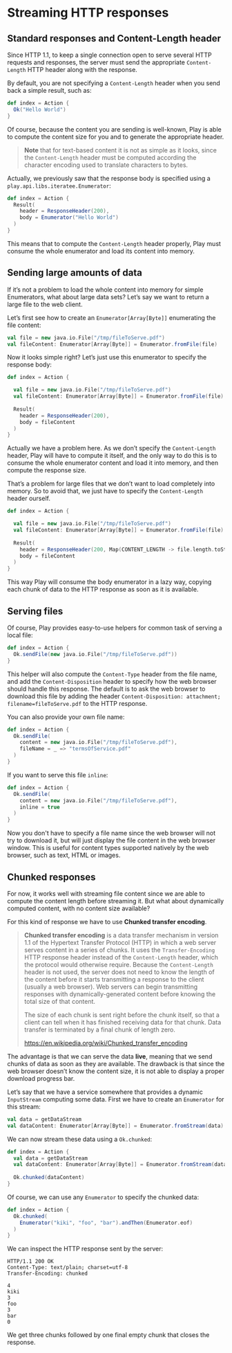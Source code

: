 <!--- Copyright (C) 2009-2015 Typesafe Inc. <http://www.typesafe.com> -->
# Streaming HTTP responses

## Standard responses and Content-Length header

Since HTTP 1.1, to keep a single connection open to serve several HTTP requests and responses, the server must send the appropriate `Content-Length` HTTP header along with the response. 

By default, you are not specifying a `Content-Length` header when you send back a simple result, such as:

```scala
def index = Action {
  Ok("Hello World")
}
```

Of course, because the content you are sending is well-known, Play is able to compute the content size for you and to generate the appropriate header.

> **Note** that for text-based content it is not as simple as it looks, since the `Content-Length` header must be computed according the character encoding used to translate characters to bytes.

Actually, we previously saw that the response body is specified using a `play.api.libs.iteratee.Enumerator`:

```scala
def index = Action {
  Result(
    header = ResponseHeader(200),
    body = Enumerator("Hello World")
  )
}
```

This means that to compute the `Content-Length` header properly, Play must consume the whole enumerator and load its content into memory. 

## Sending large amounts of data

If it’s not a problem to load the whole content into memory for simple Enumerators, what about large data sets? Let’s say we want to return a large file to the web client.

Let’s first see how to create an `Enumerator[Array[Byte]]` enumerating the file content:

```scala
val file = new java.io.File("/tmp/fileToServe.pdf")
val fileContent: Enumerator[Array[Byte]] = Enumerator.fromFile(file)
```

Now it looks simple right? Let’s just use this enumerator to specify the response body:

```scala
def index = Action {

  val file = new java.io.File("/tmp/fileToServe.pdf")
  val fileContent: Enumerator[Array[Byte]] = Enumerator.fromFile(file)    
    
  Result(
    header = ResponseHeader(200),
    body = fileContent
  )
}
```

Actually we have a problem here. As we don’t specify the `Content-Length` header, Play will have to compute it itself, and the only way to do this is to consume the whole enumerator content and load it into memory, and then compute the response size.

That’s a problem for large files that we don’t want to load completely into memory. So to avoid that, we just have to specify the `Content-Length` header ourself.

```scala
def index = Action {

  val file = new java.io.File("/tmp/fileToServe.pdf")
  val fileContent: Enumerator[Array[Byte]] = Enumerator.fromFile(file)    
    
  Result(
    header = ResponseHeader(200, Map(CONTENT_LENGTH -> file.length.toString)),
    body = fileContent
  )
}
```

This way Play will consume the body enumerator in a lazy way, copying each chunk of data to the HTTP response as soon as it is available.

## Serving files

Of course, Play provides easy-to-use helpers for common task of serving a local file:

```scala
def index = Action {
  Ok.sendFile(new java.io.File("/tmp/fileToServe.pdf"))
}
```

This helper will also compute the `Content-Type` header from the file name, and add the `Content-Disposition` header to specify how the web browser should handle this response. The default is to ask the web browser to download this file by adding the header `Content-Disposition: attachment; filename=fileToServe.pdf` to the HTTP response.

You can also provide your own file name:

```scala
def index = Action {
  Ok.sendFile(
    content = new java.io.File("/tmp/fileToServe.pdf"),
    fileName = _ => "termsOfService.pdf"
  )
}
```

If you want to serve this file `inline`:

```scala
def index = Action {
  Ok.sendFile(
    content = new java.io.File("/tmp/fileToServe.pdf"),
    inline = true
  )
}
```

Now you don't have to specify a file name since the web browser will not try to download it, but will just display the file content in the web browser window. This is useful for content types supported natively by the web browser, such as text, HTML or images.

## Chunked responses

For now, it works well with streaming file content since we are able to compute the content length before streaming it. But what about dynamically computed content, with no content size available?

For this kind of response we have to use **Chunked transfer encoding**. 

> **Chunked transfer encoding** is a data transfer mechanism in version 1.1 of the Hypertext Transfer Protocol (HTTP) in which a web server serves content in a series of chunks. It uses the `Transfer-Encoding` HTTP response header instead of the `Content-Length` header, which the protocol would otherwise require. Because the `Content-Length` header is not used, the server does not need to know the length of the content before it starts transmitting a response to the client (usually a web browser). Web servers can begin transmitting responses with dynamically-generated content before knowing the total size of that content.
> 
> The size of each chunk is sent right before the chunk itself, so that a client can tell when it has finished receiving data for that chunk. Data transfer is terminated by a final chunk of length zero.
>
> <https://en.wikipedia.org/wiki/Chunked_transfer_encoding>

The advantage is that we can serve the data **live**, meaning that we send chunks of data as soon as they are available. The drawback is that since the web browser doesn’t know the content size, it is not able to display a proper download progress bar.

Let’s say that we have a service somewhere that provides a dynamic `InputStream` computing some data. First we have to create an `Enumerator` for this stream:

```scala
val data = getDataStream
val dataContent: Enumerator[Array[Byte]] = Enumerator.fromStream(data)
```

We can now stream these data using a `Ok.chunked`:

```scala
def index = Action {
  val data = getDataStream
  val dataContent: Enumerator[Array[Byte]] = Enumerator.fromStream(data)
  
  Ok.chunked(dataContent)
}
```

Of course, we can use any `Enumerator` to specify the chunked data:

```scala
def index = Action {
  Ok.chunked(
    Enumerator("kiki", "foo", "bar").andThen(Enumerator.eof)
  )
}
```

We can inspect the HTTP response sent by the server:

```
HTTP/1.1 200 OK
Content-Type: text/plain; charset=utf-8
Transfer-Encoding: chunked

4
kiki
3
foo
3
bar
0

```

We get three chunks followed by one final empty chunk that closes the response.
